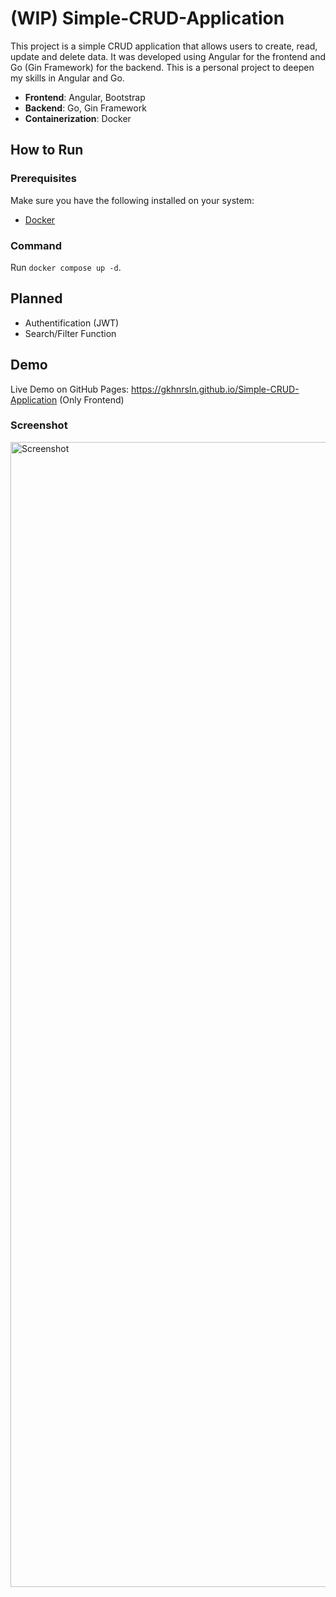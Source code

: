 # (WIP) Simple-CRUD-Application
This project is a simple CRUD application that allows users to create, read, update and delete data. It was developed using Angular for the frontend and Go (Gin Framework) for the backend. This is a personal project to deepen my skills in Angular and Go.

- **Frontend**: Angular, Bootstrap
- **Backend**: Go, Gin Framework
- **Containerization**: Docker


## How to Run
### Prerequisites
Make sure you have the following installed on your system:
- [Docker](https://www.docker.com)

### Command
Run `docker compose up -d`.

## Planned
- Authentification (JWT)
- Search/Filter Function

## Demo
Live Demo on GitHub Pages: https://gkhnrsln.github.io/Simple-CRUD-Application (Only Frontend)
### Screenshot
<img width="1832" alt="Screenshot" src="https://github.com/user-attachments/assets/3e33f6b3-2b1e-43ad-b574-c48fe31a7b19" />
